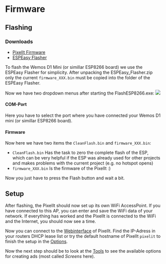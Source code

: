 # Firmware
## Flashing

### Downloads
* [PixelIt Firmware](https://github.com/pixelit-project/PixelIt/releases)
* [ESPEasy Flasher](https://www.bastelbunker.de/wp-content/uploads/ESPEasy_Flasher.zip)

To flash the Wemos D1 Mini (or simillar ESP8266 board) we use the ESPEasy Flasher for simplicity. After unpacking the ESPEasy_Flasher.zip only the current `firmware_XXX.bin` must be copied into the folder of the ESPEasy Flasher.  
  
Now we have two dropdown menus after starting the FlashESP8266.exe:
![](/flash_esp8266.png)

#### COM-Port
Here you have to select the port where you have connected your Wemos D1 mini (or simillar ESP8266 board).

#### Firmware
Now here we have two items the `CleanFlash.bin` and `firmware_XXX.bin`:
- `CleanFlash.bin` Has the task to zero the complete flash of the ESP, which can be very helpful if the ESP was already used for other projects and makes problems with the current project (e.g. no hotspot opens) 
- `firmware_XXX.bin` Is the firmware of the PixelIt :)

Now you just have to press the Flash button and wait a bit.   

## Setup
After flashing, the PixelIt should now set up its own WiFi AccessPoint. If you have connected to this AP, you can enter and save the WiFi data of your network. If everything has worked and the PixelIt is connected to the WiFi and the Internet, you should now see a time.  
  
Now you can connect to the [Webinterface](webinterface.html) of PixelIt. Find the IP-Adress in your routers DHCP lease list or try the default hostname of PixelIt `pixelit`  to finish the setup in the [Options](webinterface.html#options).  
  
Now the next step should be to look at the [Tools](tools.html) to see the available options for creating ads (most called *Screens* here).
